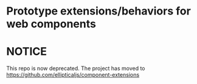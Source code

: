 Prototype extensions/behaviors for web components
===========================

 # NOTICE

This repo is now deprecated. The project has moved to https://github.com/ellipticaljs/component-extensions